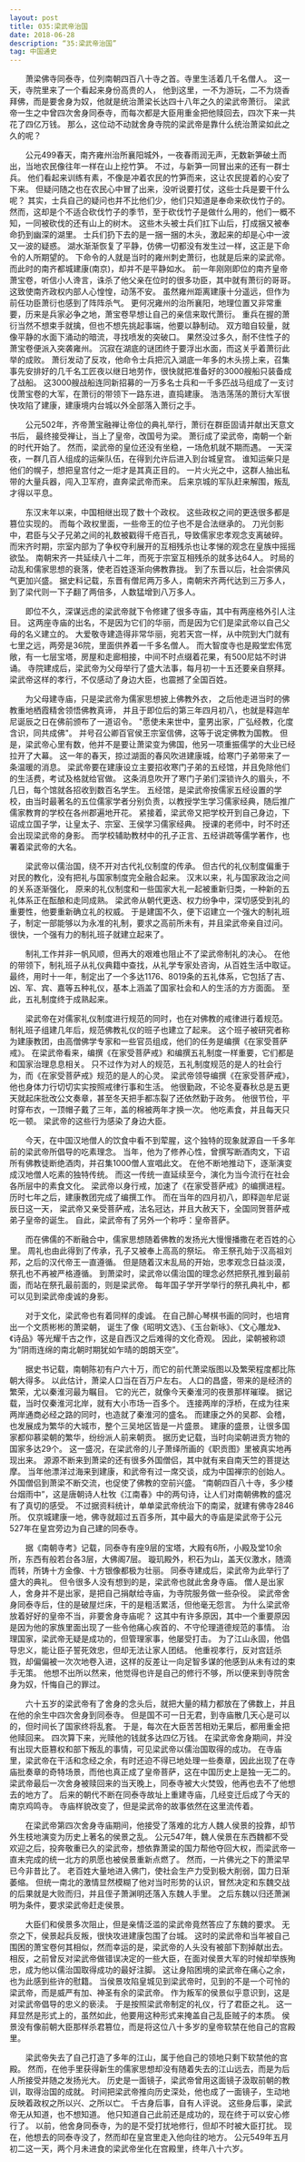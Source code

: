 ```yaml
---
layout: post
title: 035:梁武帝治国 
date: 2018-06-28 
description: “35:梁武帝治国”
tag: 中国通史
---
```


&emsp;&emsp;萧梁佛寺同泰寺，位列南朝四百八十寺之首。寺里生活着几千名僧人。
这一天，寺院里来了一个看起来身份高贵的人，
他到这里，一不为游玩，二不为烧香拜佛，而是要舍身为奴，他就是统治萧梁长达四十八年之久的梁武帝萧衍。
梁武帝一生之中曾四次舍身同泰寺，而每次都是大臣用重金把他赎回去，四次下来一共花了四亿万钱。
那么，这位动不动就舍身寺院的梁武帝是靠什么统治萧梁如此之久的呢？

&emsp;&emsp;公元499春天，南齐雍州治所襄阳城外，一夜春雨润无声，无数新笋破土而出，当地农民像往年一样在山上挖竹笋。
不过，与新笋一同冒出来的还有一群士兵。
他们看起来训练有素，不像是冲着农民的竹笋而来，这让农民提着的心安了下来。
但疑问随之也在农民心中冒了出来，没听说要打仗，这些士兵是要干什么呢？
其实，士兵自己的疑问也并不比他们少，他们只知道是奉命来砍伐竹子的。
然而，这却是个不适合砍伐竹子的季节，至于砍伐竹子是做什么用的，他们一概不知，一同被砍伐的还有山上的树木。
这些木头被士兵们扛下山后，打成捆又被奉命扔到幽深的湖里。
士兵们扔下去的是一捆一捆的木头，激起来的却是心中一波又一波的疑惑。
湖水渐渐恢复了平静，仿佛一切都没有发生过一样，这正是下命令的人所期望的。
下命令的人就是当时的雍州刺史萧衍，也就是后来的梁武帝。
而此时的南齐都城建康(南京)，却并不是平静如水。
前一年刚刚即位的南齐皇帝萧宝卷，听信小人谗言，诛杀了他父亲在位时的很多功臣，其中就有萧衍的哥哥。
这致使南齐政权内部人心惶惶，动荡不安。
虽然雍州距离建康十分遥远，但作为前任功臣萧衍也感到了阵阵杀气。
更何况雍州的治所襄阳，地理位置又非常重要，历来是兵家必争之地，萧宝卷早想让自己的亲信来取代萧衍。
重兵在握的萧衍当然不想束手就擒，但也不想先挑起事端，他要以静制动。
双方暗自较量，就像平静的水面下涌动的暗流，寻找喷发的突破口。
果然没过多久，耐不住性子的萧宝卷便派入突袭雍州。
沉寂在湖底的谜团终于要浮出水面，而这关乎着萧衍此举的成败。
萧衍发动了反攻，他命令士兵把沉入湖底一年多的木头捞上来，召集事先安排好的几千名工匠夜以继日地劳作，很快就把准备好的3000艘船只装备成了战船。
这3000艘战船连同新招募的一万多名士兵和一千多匹战马组成了一支讨伐萧宝卷的大军，在萧衍的带领下一路东进，直捣建康。
浩浩荡荡的萧衍大军很快攻陷了建康，建康境内台城以外全部落入萧衍之手。

&emsp;&emsp;公元502年，齐帝萧宝融禅让帝位的典礼举行，萧衍在群臣固请并献出天意文书后，
最终接受禅让，当上了皇帝，改国号为梁。
萧衍成了梁武帝，南朝一个新的时代开始了。
然而，梁武帝的皇位还没有坐稳，一场危机就不期而遇。
一天深夜，一群几百人组成的运柴队伍，在得到允许后进入到台城皇宫。
谁知运柴只是他们的幌子，想把皇宫付之一炬才是其真正目的。
一片火光之中，这群人抽出私带的大量兵器，闯入卫军府，直奔梁武帝而来。
后来京城的军队赶来解围，叛乱才得以平息。

&emsp;&emsp;东汉末年以来，中国相继出现了数十个政权。
这些政权之间的更迭很多都是篡位实现的。
而每个政权里面，一些帝王的位子也不是合法继承的。
刀光剑影中，君臣与父子兄弟之间的礼数被戳得千疮百孔，导致儒家忠孝观念支离破碎。
而宋齐时期，宗室内部为了争权夺利展开的互相残杀也让孝悌的观念在皇族中摇摇欲坠。
南朝宋齐一共延续八十二年，而死于宗室互相残杀的就多达64人。
时局的动乱和儒家思想的衰落，使老百姓逐渐向佛教靠拢。
到了东晋以后，社会崇佛风气更加兴盛。
据史料记载，东晋有僧尼两万多人，南朝宋齐两代达到三万多人，到了梁代则一下子翻了两倍多，人数猛增到八万多人。


&emsp;&emsp;即位不久，深谋远虑的梁武帝就下令修建了很多寺庙，其中有两座格外引人注目。
这两座寺庙的出名，不是因为它们的华丽，而是因为它们是梁武帝以自己父母的名义建立的。
大爱敬寺建造得非常华丽，宛若天宫一样，从中院到大门就有七里之远，两旁是36院，里面供养着一千多名僧人。
而大智度寺也是殿堂宏伟宽敞，有一七层宝塔，房屋和走廊相接，中间不时点缀着花果，有500尼姑不时讲诵。
寺院建成后，梁武帝为父母举行了盛大法事，每月初一十五还要亲自祭拜。
梁武帝这样的孝行，不仅感动了身边大臣，也震撼了全国百姓。

&emsp;&emsp;为父母建寺庙，只是梁武帝为儒家思想披上佛教外衣，
之后他走进当时的佛教重地栖霞精舍领悟佛教真谛，
并且于即位后的第三年四月初八，也就是释迦牟尼诞辰之日在佛前颁布了一道诏令。
"愿使未来世中，童男出家，广弘经教，化度含识，同共成佛"。
并号召公卿百官侯王宗室信佛，这等于说定佛教为国教。
但是，梁武帝心里有数，他并不是要让萧梁变为佛国，他另一项重振儒学的大业已经拉开了大幕。
这一年的春天，掠过湖面的春风吹进建康城，给寒门子弟带来了一条温暖的消息。
梁武帝要在建康设立主要招收寒门子弟的五经馆，并且免除他们的生活费，考试及格就给官做。
这条消息吹开了寒门子弟们深锁许久的眉头，不几日，每个馆就各招收到数百名学生。
五经馆，是梁武帝按儒家五经设置的学校，由当时最著名的五位儒家学者分别负责，以教授学生学习儒家经典，随后推广儒家教育的学校在各州郡遍地开花。
紧接着，梁武帝又把学校开到自己身边，下诏成立国子学，让皇太子、宗室、王侯学习儒家经典。
授课的老师中，时不时还会出现梁武帝的身影。
而学校辅助教材中的孔子正言、五经讲疏等儒学著作，也署着梁武帝的大名。

&emsp;&emsp;梁武帝以儒治国，绕不开对古代礼仪制度的传承。
但古代的礼仪制度偏重于对民的教化，没有把礼与国家制度完全融合起来。
汉末以来，礼与国家政治之间的关系逐渐强化，
原来的礼仪制度和一些国家大礼一起被重新归类，一种新的五礼体系正在酝酿和走同成熟。
梁武帝从朝代更迭、权力纷争中，深切感受到礼的重要性，他要重新确立礼的权威。
于是建国不久，便下诏建立一个强大的制礼班子，制定一部能够以为永准的礼制，要求之高前所未有，并且梁武帝亲自过问。
很快，一个强有力的制礼班子就建立起来了。

&emsp;&emsp;制礼工作并非一帆风顺，但再大的艰难也阻止不了梁武帝制礼的决心。
在他的带领下，制礼班子从礼仪典籍中查找，从礼学专家处咨询，从百姓生活中取证。
最终，用时十一年，制定出了一个多达1176、8019条的五礼体系，它包括了吉、凶、军、宾、嘉等五种礼仪，基本上涵盖了国家社会和人的生活的方方面面。
至此，五礼制度终于成熟起来。

&emsp;&emsp;梁武帝在对儒家礼仪制度进行规范的同时，也在对佛教的戒律进行着规范。
制礼班子组建几年后，规范佛教礼仪的班子也建立了起来。
这个班子被研究者称为建康教团，由高僧佛学专家和一些官员组成，他们的任务是编撰《在家受菩萨戒》。
在梁武帝看来，编撰《在家受菩萨戒》和编撰五礼制度一样重要，它们都是和国家治理息息相关。
只不过作为对人的规范，五礼制度规范的是人的社会行为，而《在家受菩萨戒》规范的是人的心灵。
梁武帝领导编撰《在家受菩萨戒》，他也身体力行切切实实按照戒律行事和生活。
他很勤政，不论冬夏春秋总是五更天就起床批改公文奏章，甚至冬天把手都冻裂了还依然勤于政务。
他很节俭，平时穿布衣，一顶帽子戴了三年，盖的棉被两年才换一次。
他吃素食，并且每天只吃一顿。
梁武帝的这些行为感染了身边大臣。

&emsp;&emsp;今天，在中国汉地僧人的饮食中看不到荤腥，这个独特的现象就源自一千多年前的梁武帝所倡导的吃素理念。
当年，他为了修养心性，曾撰写断酒肉文，下诏所有佛教徒断绝酒肉，并召集1000僧人宣唱此文。
在他不断地推动下，逐渐演变成汉地僧人吃素的独特传统。
而这一传统一直延续至今，演化为当今流行在社会各所层中的素食文化。
梁武帝以身行戒，加速了《在家受菩萨戒》的编撰进程。
历时七年之后，建康教团完成了编撰工作。
而在当年的四月初八，即释迦牟尼诞辰日这一天，
梁武帝又亲受菩萨戒，法名冠达，并且大赦天下，全国同贺菩萨戒弟子皇帝的诞生。
自此，梁武帝有了另外一个称呼：皇帝菩萨。

&emsp;&emsp;而在佛儒的不断融合中，儒家思想随着佛教的发扬光大慢慢播撒在老百姓的心里。
周礼也由此得到了传承，孔子又被奉上高高的祭坛。
帝王祭孔始于汉高祖刘邦，之后的汉代帝王一直遵循。
但是随着汉末乱局的开始，忠孝观念日益淡漠，祭孔也不再被严格遵循。
到萧梁时，梁武帝以儒治国的理念必然把祭孔推到最前面，而站在祭孔最前面的，则是梁武帝。
每年国子学开学举行的祭孔典礼中，都可以见到梁武帝虔诚的身影。

&emsp;&emsp;对于文化，梁武帝也有着同样的虔诚。
在自己醉心琴棋书画的同时，也培育出一个文质彬彬的萧梁朝，
诞生了像《昭明文选》、《玉台新咏》、《文心雕龙》、《诗品》等光耀千古之作，这是自西汉之后难得的文化奇观。
因此，梁朝被称颂为“阴雨连绵的南北朝时期犹如乍晴的朗朗天空”。

&emsp;&emsp;据史书记载，南朝陈初有户六十万，而它的前代萧梁版图以及繁荣程度都比陈朝大得多。
以此估计，萧梁人口当在百万户左右。
人口的昌盛，带来的是经济的繁荣，尤以秦淮河最为瞩目。
它的光芒，就像今天秦淮河的夜景那样璀璨。
据记载，当时仅秦淮河北岸，就有大小市场一百多个。
连接两岸的浮桥，在成为往来两岸通商必经之路的同时，也造就了秦淮河的盛名。
而建康之外的吴郡、会稽，也发展成为繁华的大城市，整个三吴地区皆是一片盛景。
建康的盛景，让很多国家都仰慕梁朝的繁华，纷纷派人前来朝贡。
据历史记载，当时向梁朝进贡方物的国家多达29个。
这一盛况，在梁武帝的儿子萧绎所画的《职贡图》里被真实地再现出来。
源源不断来到萧梁的还有很多外国僧侣，其中就有来自南天竺的菩提达摩。
当年他漂洋过海来到建康，和武帝有过一席交谈，成为中国禅宗的创始人。
外国僧侣到萧梁不断交流，也促使了佛教的空前兴盛。
“南朝四百八十寺，多少楼台烟雨中”，这是唐朝诗人杜牧《江南春》中的两句诗，让人们对南朝佛教的盛况有了真切的感受。
不过据资料统计，单单梁武帝统治下的南梁，就建有佛寺2846所。
仅京城建康一地，佛寺就超过五百多所，其中最大的寺庙是梁武帝于公元527年在皇宫旁边为自己建的同泰寺。

&emsp;&emsp;据《南朝寺考》记载，同泰寺有座9层的宝塔，大殿有6所，小殿及堂10余所，东西有般若台各3层，大佛阁7层。
璇玑殿外，积石为山，盖天仪激水，随滴而转，所铸十方金像、十方银像都极为壮丽。
同泰寺建成后，梁武帝为此举行了盛大的典礼。
但令很多人没有想到的是，梁武帝也就此舍身寺庙。
僧人是出家人，舍身并不是出家，是把自己捐献给寺庙，为寺院服务做一些杂役。
梁武帝舍身同泰寺后，住的是破屋烂床，干的是粗活累活，但他毫无怨言。
为什么梁武帝放着好好的皇帝不当，非要舍身寺庙呢？
这其中有许多原因，其中一个重要原因是因为他的家族里面出现了一些令他痛心疾首的、不守伦理道德规范的事情。
治理国家，梁武帝无疑是成功的，但管理家事，他屡受打击。
为了江山永固，他倡导忠义，能让臣子誓死效忠，但却无法让家人团结。
他重视孝行，反对宫廷杀戮，却偏偏被一次次地卷入进，这样的反差让一向足智多谋的他感到从未有过的束手无策。
他想不出所以然来，他觉得也许是自己的修行不够，所以便来到寺院舍身为奴，忏悔自己的罪过。

&emsp;&emsp;六十五岁的梁武帝有了舍身的念头后，就把大量的精力都放在了佛数上，并且在他的余生中四次舍身到同泰寺。
但是国不可一日无君，到寺庙散几天心是可以的，但时间长了国家终将乱套。
于是，每次在大臣苦苦相劝无果后，都用重金把他赎回来。
四次算下来，光赎他的钱就多达四亿万钱。
在梁武帝舍身期间，并没有出现大臣篡权和部下叛乱的事情，可见梁武帝以儒治国取得的成功。
在寺庙里，梁武帝在干活和念经之余，有时还迫不得已地处理一些奏章，因此出现了在寺庙批奏章的奇特场景，而他也真正成了皇帝菩萨，这在中国历史上是独一无二的。
梁武帝最后一次舍身被赎回来的当天晚上，同泰寺被大火焚毁，他再也去不了他想去的地方了。
后来的朝代不断在同泰寺故址上重建寺庙，几经变迁后成了今天的南京鸡鸣寺。
寺庙样貌改变了，但是梁武帝的故事依然在这里流传着。

&emsp;&emsp;在梁武帝第四次舍身寺庙期间，他接受了落难的北方人魏人侯景的投靠，却节外生枝地演变为历史上著名的侯景之乱。
公元547年，魏人侯景在东西魏都不受欢迎之后，投奔敬重已久的梁武帝，想依靠萧梁的国力帮他夺回大权，而梁武帝一直未完成的统一北方的夙愿也被侯景重新点燃了。
然而，一片佛光之下的萧梁早已今非昔比了。
老百姓大量地进入佛门，使社会生产力受到极大削弱，国力日渐萎缩。
但统一南北的激情显然模糊了他对当时形势的认识，冒然决定和东魏交战的后果就是大败而归，并且侄子萧渊明还落入东魏人手里。
之后东魏以归还萧渊明为条件，要求梁武帝赶走侯景。

&emsp;&emsp;大臣们和侯景多次阻止，但是亲情泛滥的梁武帝竟然答应了东魏的要求。
无奈之下，侯景起兵反叛，很快攻进建康包围了台城。
这时的梁武帝和当年被自己围困的萧宝卷何其相似，然而幸运的是，梁武帝的人头没有被部下割掉献出去。
相反，之前曾反对梁武帝做错误决定的一些大臣，在面对侯景大军的时候却举族殉忠，成为他以儒治国取得成功的最好注脚。
这让身陷困境的梁武帝在痛心之余，也为此感到些许的慰籍。
当侯景攻陷皇城见到梁武帝时，见到的不是一个可怜的梁武帝，而是威严有加、神圣有余的梁武帝。
作为叛军的侯景似乎意识到，这是对梁武帝倡导的忠义的亵渎。
于是按照梁武帝制定的礼仪，行了君臣之礼。
这一拜显然是形式上的，虽然如此，他要用这种形式来掩盖自己乱臣贼子的本质。
侯景没有像前朝大臣那样杀君篡位，而是将这位八十多岁的皇帝软禁在他自己的宫殿里。

&emsp;&emsp;梁武帝失去了自己打造了多年的江山，属于他自己的领地只剩下软禁他的宫殿。
然而，在他手里获得新生的儒家思想却没有随着失去的江山远去，而是为后人所接受并随之发扬光大。
历史是一面镜子，梁武帝曾用这面镜子汲取前朝的教训，取得治国的成就。
时间把梁武帝推向历史深处，他也成了一面镜子，生动地反映着政权之所以兴、之所以亡。
千古身后事，自有人评说。
这些身后事，梁武帝无从知道，也不想知道。
他只知道自己此前还是成功的，现在终于可以安心修行了。
以前，他舍身同泰寺，为的是不受打扰地修行，但却不时被大臣打扰。
现在，他想去的同泰寺没了，然而却在皇宫里走入他向往的地方。
公元549年五月初二这一天，两个月未进食的梁武帝坐化在宫殿里，终年八十六岁。

